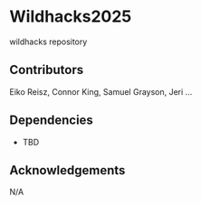 # Wildhacks2025
wildhacks repository

## Contributors
Eiko Reisz, Connor King, Samuel Grayson, Jeri ...

## Dependencies
- TBD

## Acknowledgements
N/A
